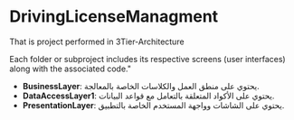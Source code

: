 # DrivingLicenseManagment
That is project performed in 3Tier-Architecture

Each folder or subproject includes its respective screens (user interfaces) along with the associated code."    

- **BusinessLayer**: يحتوي على منطق العمل والكلاسات الخاصة بالمعالجة.  
- **DataAccessLayer1**: يحتوي على الأكواد المتعلقة بالتعامل مع قواعد البيانات.  
- **PresentationLayer**: يحتوي على الشاشات وواجهة المستخدم الخاصة بالتطبيق.  
